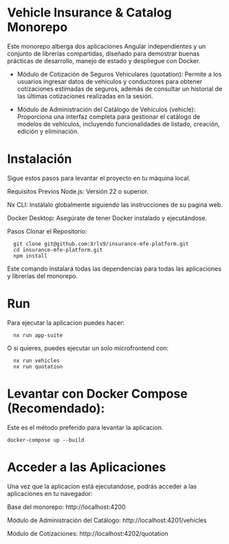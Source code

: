 
# Vehicle Insurance & Catalog Monorepo

Este monorepo alberga dos aplicaciones Angular independientes y un conjunto de librerías compartidas, diseñado para demostrar buenas prácticas de desarrollo, manejo de estado y despliegue con Docker.

- Módulo de Cotización de Seguros Vehiculares (quotation): Permite a los usuarios ingresar datos de vehículos y conductores para obtener cotizaciones estimadas de seguros, además de consultar un historial de las últimas cotizaciones realizadas en la sesión.

- Módulo de Administración del Catálogo de Vehículos (vehicle): Proporciona una interfaz completa para gestionar el catálogo de modelos de vehículos, incluyendo funcionalidades de listado, creación, edición y eliminación.

# Instalación 

Sigue estos pasos para levantar el proyecto en tu máquina local.

Requisitos Previos
Node.js: Versión 22 o superior.

Nx CLI: Instálalo globalmente siguiendo las instrucciones de su pagina web.

Docker Desktop: Asegúrate de tener Docker instalado y ejecutándose.

Pasos
Clonar el Repositorio:

```
  git clone git@github.com:Xrls9/insurance-mfe-platform.git
  cd insurance-mfe-platform.git
  npm install
```

Este comando instalará todas las dependencias para todas las aplicaciones y librerías del monorepo.

# Run

Para ejecutar la aplicacion puedes hacer:
```
  nx run app-suite
```

O si quieres, puedes ejecutar un solo microfrontend con:

```
  nx run vehicles 
  nx run quotation 
```

# Levantar con Docker Compose (Recomendado):

Este es el método preferido para levantar la aplicacion.

``` docker-compose up --build ```

# Acceder a las Aplicaciones

Una vez que la aplicacion está ejecutandose, podrás acceder a las aplicaciones en tu navegador:

Base del monorepo: http://localhost:4200

Módulo de Administración del Catálogo: http://localhost:4201/vehicles

Módulo de Cotizaciones: http://localhost:4202/quotation
